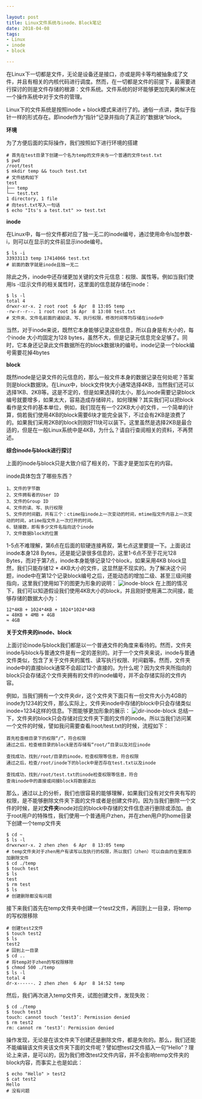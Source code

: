 ```yaml
---

layout: post
title: Linux文件系统与inode、Block笔记
date: 2018-04-08
tags: 
- Linux
- inode
- block

---
```

在Linux下一切都是文件，无论是设备还是接口，亦或是网卡等均被抽象成了文件，并且有相关的内核代码进行调度。然而，在一切都是文件的前提下，最需要进行探讨的则是文件存储的根源：文件系统。文件系统的好坏能够更加完美的解决在一个操作系统中对于文件的管理。

<!-- more -->

Linux下的文件系统是按照inode + block模式来进行了的。通俗一点讲，类似于指针一样的形式存在。即inode作为“指针”记录并指向了真正的”数据块“block。 

**环境**

为了方便后面的实际操作，我们按照如下进行环境的搭建
```shell
# 首先在test目录下创建一个名为temp的文件夹与一个普通的文件test.txt
$ pwd
/root/test
$ mkdir temp && touch test.txt
# 文件结构如下
test
├── temp
└── test.txt
1 directory, 1 file
# 向test.txt写入一句话
$ echo "Its's a test.txt" >> test.txt
```

**inode**

在Linux中，每一份文件都对应了独一无二的inode编号，通过使用命令ls加参数-i，则可以在显示的文件前显示inode编号。
```shell
$ ls -i
33933113 temp 17414066 test.txt
# 前面的数字就是inode且独一无二
```
除此之外，inode中还存储更加关键的文件元信息：权限、属性等。例如当我们使用ls -l显示文件的相关属性时，这里面的信息就存储在inode：
```shell
$ ls -l
total 4
drwxr-xr-x. 2 root root  6 Apr  8 13:05 temp
-rw-r--r--. 1 root root 16 Apr  8 13:08 test.txt
# 文件夹、文件名前面的诸如读、写、执行权限，修改时间等均存储在inode中
```
当然，对于inode来说，既然它本身能够记录这些信息，所以自身是有大小的，每个inode 大小均固定为128 bytes，虽然不大，但是记录元信息完全足够了。同时，它本身还记录此文件数据所在的block数据块的编号。inode记录一个block编号需要花掉4bytes

**block**

既然inode是记录文件的元信息的，那么一般文件本身的数据记录在何处呢？答案则是block数据块。在Linux中，block文件快大小通常选择4KB，当然我们还可以选择1KB、2KB等。这是不定的，但是如果选择的太小，那么inode需要记录block编号就要增多，如果太大，容易造成存储碎片。如何理解？其实我们可以把block看作是文件的基本单位，例如，我们现在有一个22KB大小的文件，一个简单的计算，倘若我们使用4KB的block需要6块才能完全装下，不过会有2KB是浪费了的。如果我们采用2KB的block则刚好11块可以装下。这里虽然是选择2KB是最合适的，但是在一般Linux系统中是4KB，为什么？请自行查阅相关的资料，不再赘述。

**综合inode与block进行探讨**

上面的inode与block只是大致介绍了相关的，下面才是更加实在的内容。

inode具体包含了哪些东西？
```
1、文件的字节数
2、文件拥有者的User ID
3、文件的Group ID
4、文件的读、写、执行权限
5、文件的时间戳，共有三个：ctime指inode上一次变动的时间，mtime指文件内容上一次变动的时间，atime指文件上一次打开的时间。
6、链接数，即有多少文件名指向这个inode
7、文件数据block的位置
```
1-5点不难理解，第6点在后面的软硬连接再叙，第七点这里要提一下。上面说过inode本身128 Bytes，还是能记录很多信息的，这里1-6点不至于花光128 Bytes，而对于第7点，inode本身能够记录12个block，如果采用4KB block显然，我们只能存储12 * 4KB大小的文件，这显然是不现实的。为了解决这个问题，inode中在第12个记录block编号之后，还能动态的增加二级、甚至三级间接指向，这里我们使用如下的图更为形象的说明：
![inode-block](https://cdn.jsdelivr.net/gh/w4ngzhen/CDN/images/post/2018-04-08-inode-block/inode-block.png)
在上图的情况下，我们可以知道假设我们使用4KB大小的block，并且刚好使用满二次间接，能够存储的数据大小为：
```
12*4KB + 1024*4KB + 1024*1024*4KB
= 48KB + 4MB + 4GB
≈ 4GB
```
**关于文件夹的inode、block**

上面讨论inode与block我们都是以一个普通文件的角度来看待的。然而，文件夹inode与block与普通文件是有一定的差别的。对于一个文件夹来说，inode与普通文件类似，包含了关于文件夹的属性、读写执行权限、时间戳等。然而，文件夹inode中的直接block通常不会超过12个直接的。为什么呢？因为文件夹所指向的block只会存储这个文件夹拥有的文件的inode编号，并不会存储实际的文件内容。

例如，当我们拥有一个文件夹dir，这个文件夹下面只有一份文件大小为4GB的inode为1234的文件，那么实际上，文件夹inode中存储的block中只会存储类似inode=1234这样的信息。下图能够更加形象的展示：
![dir-inode-block](https://cdn.jsdelivr.net/gh/w4ngzhen/CDN/images/post/2018-04-08-inode-block/dir-inode-block.png)
总结一下，文件夹的block只会存储对应文件夹下面的文件的inode。所以当我们访问某一个文件的时候，譬如我问需要查看/root/test.txt的时候，流程如下：
```
首先检查根目录下的权限“/”，符合权限
通过之后，检查根目录的block是否存储有“root/”目录以及对应inode

查找成功，找到/root/目录的inode，检查权限等信息，符合权限
通过之后，检查/root/inode下的block中是否存在test.txt以及inode

查找成功，找到/root/test.txt的inode检查权限等信息，符合
查询inode中的直接或间接block将数据读出
```
那么，通过以上的分析，我们也很容易的能够理解，如果我们没有对文件夹有写的权限，是不能够删除文件夹下面的文件或者是创建文件的。因为当我们删除一个文件的时候，是对**文件夹**inode对应的block中存储的文件信息进行删除或添加。由于root用户的特殊性，我们使用一个普通用户zhen，并在zhen用户的home目录下创建一个temp文件夹
```shell
$ cd ~
$ ls -l
drwxrwxr-x. 2 zhen zhen  6 Apr  8 13:05 temp
# temp文件夹对于zhen用户有读写以及执行的权限，所以我们（zhen）可以自由的在里面添加删除文件
$ cd ./temp
$ touch test
$ ls
test
$ rm test
$ ls
# 创建删除都没有问题
```
接下来我们首先在temp文件夹中创建一个test2文件，再回到上一目录，将temp的写权限移除
```shell
# 创建test2文件
$ touch test2
$ ls
test2
# 回到上一目录
$ cd ..
# 将temp对于zhen的写权限移除
$ chmod 500 ./temp
$ ls -l
total 4
dr-x------. 2 zhen zhen  6 Apr  8 14:52 temp
```
然后，我们再次进入temp文件夹，试图创建文件，发现失败：
```shell
$ cd ./temp
$ touch test3
touch: cannot touch ‘test3’: Permission denied
$ rm test2
rm: cannot rm ‘test3’: Permission denied
```
操作发现，无论是在该文件夹下创建还是删除文件，都是失败的。那么，我们还能不能编辑该文件夹该文件夹下面的文件呢？譬如想test2文件插入一句“Hello”？理论上来讲，是可以的，因为我们修改test2文件内容，并不会影响temp文件夹的block内容，而事实上也是如此：
```shell
$ echo "Hello" > test2
$ cat test2
Hello
# 没有问题
```

